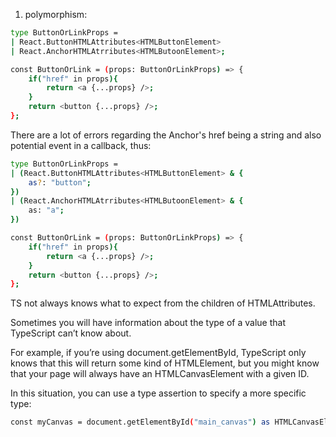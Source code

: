 1. polymorphism:

```sh
type ButtonOrLinkProps = 
| React.ButtonHTMLAttributes<HTMLButtonElement>
| React.AnchorHTMLAtrributes<HTMLButoonElement>;

const ButtonOrLink = (props: ButtonOrLinkProps) => {
    if("href" in props){
        return <a {...props} />;
    }
    return <button {...props} />;
};
```

There are a lot of errors regarding the Anchor's href being a string and also potential event in a callback, thus:

```sh
type ButtonOrLinkProps = 
| (React.ButtonHTMLAttributes<HTMLButtonElement> & {
    as?: "button";
})
| (React.AnchorHTMLAtrributes<HTMLButoonElement> & {
    as: "a";
})

const ButtonOrLink = (props: ButtonOrLinkProps) => {
    if("href" in props){
        return <a {...props} />;
    }
    return <button {...props} />;
};
```

TS not always knows what to expect from the children of HTMLAttributes.

Sometimes you will have information about the type of a value that TypeScript can’t know about.

For example, if you’re using document.getElementById, TypeScript only knows that this will return some kind of HTMLElement, but you might know that your page will always have an HTMLCanvasElement with a given ID.

In this situation, you can use a type assertion to specify a more specific type:

```sh
const myCanvas = document.getElementById("main_canvas") as HTMLCanvasElement;
```